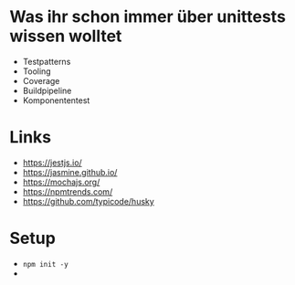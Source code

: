 # Was ihr schon immer über unittests wissen wolltet

- Testpatterns
- Tooling
- Coverage
- Buildpipeline
- Komponententest

# Links

- https://jestjs.io/
- https://jasmine.github.io/
- https://mochajs.org/
- https://npmtrends.com/
- https://github.com/typicode/husky

# Setup

- `npm init -y`
-
